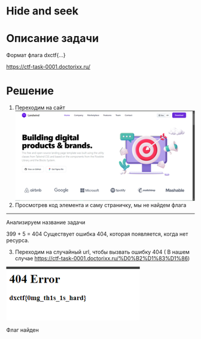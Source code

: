 # Hide and seek

# Описание задачи

Формат флага dxctf{...}

https://ctf-task-0001.doctorixx.ru/

# Решение

1. Переходим на сайт
![img_2.png](images/img_2.png)
2. Просмотрев код элемента и саму страничку, мы не найдем флага


___

Анализируем название задачи

399 + 5 = 404
Существует ошибка 404, которая появляется, когда нет ресурса.

3. Переходим на случайный url, чтобы вызвать ошибку 404
   ( В нашем случае https://ctf-task-0001.doctorixx.ru/%D0%B2%D1%83%D1%86)

![img_3.png](images/img_3.png)

Флаг найден